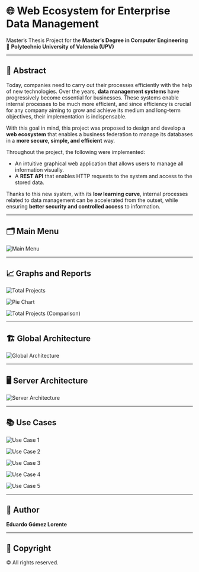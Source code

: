 # 🌐 Web Ecosystem for Enterprise Data Management

Master’s Thesis Project for the **Master’s Degree in Computer Engineering**  
📍 **Polytechnic University of Valencia (UPV)**

---

## 📝 Abstract

Today, companies need to carry out their processes efficiently with the help of new technologies. Over the years, **data management systems** have progressively become essential for businesses. These systems enable internal processes to be much more efficient, and since efficiency is crucial for any company aiming to grow and achieve its medium and long-term objectives, their implementation is indispensable.

With this goal in mind, this project was proposed to design and develop a **web ecosystem** that enables a business federation to manage its databases in a **more secure, simple, and efficient** way.

Throughout the project, the following were implemented:
- An intuitive graphical web application that allows users to manage all information visually.
- A **REST API** that enables HTTP requests to the system and access to the stored data.

Thanks to this new system, with its **low learning curve**, internal processes related to data management can be accelerated from the outset, while ensuring **better security and controlled access** to information.

---

## 🗂️ Main Menu
![Main Menu](https://github.com/eduardegomez/Fevama/assets/47666551/79d7fc3d-5b6a-4621-97e3-4bab07dc60f0)

---

## 📈 Graphs and Reports
![Total Projects](https://github.com/eduardegomez/Fevama/assets/47666551/0d3386c4-3477-4ac9-81c3-84ef498ad4b6)

![Pie Chart](https://github.com/eduardegomez/Fevama/assets/47666551/a8545edf-16c1-45d5-a39e-c4563dad0233)

![Total Projects (Comparison)](https://github.com/eduardegomez/Fevama/assets/47666551/b96b3a50-0d41-46d3-8377-ad246d68ea7f)

---

## 🏗️ Global Architecture
![Global Architecture](https://github.com/eduardegomez/Fevama/assets/47666551/6839c47e-034b-45a0-9a0f-39168418519b)

---

## 🖥️ Server Architecture
![Server Architecture](https://github.com/eduardegomez/Fevama/assets/47666551/655d678f-798d-4a4a-b1d1-f87b9320080a)

---

## 📚 Use Cases
![Use Case 1](https://github.com/eduardegomez/Fevama/assets/47666551/2411fd4a-2fc4-4579-b49d-8eda65f832a1)

![Use Case 2](https://github.com/eduardegomez/Fevama/assets/47666551/bd6f98a6-2916-4d4a-9dbb-3d8a44aaa33f)

![Use Case 3](https://github.com/eduardegomez/Fevama/assets/47666551/00b2cd65-ea3d-44cb-a91b-64faa51badd0)

![Use Case 4](https://github.com/eduardegomez/Fevama/assets/47666551/b053a401-6e50-4d73-810a-63c013246ade)

![Use Case 5](https://github.com/eduardegomez/Fevama/assets/47666551/835e8aab-29b0-44cc-8f8e-eca32b2cf166)

---

## 👤 Author
**Eduardo Gómez Lorente**  

---

## 📜 Copyright
©️ All rights reserved.
